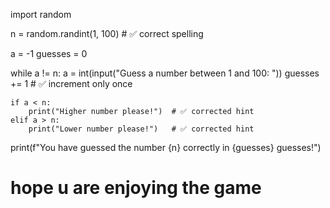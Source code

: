 
import random

n = random.randint(1, 100)  # ✅ correct spelling

a = -1
guesses = 0

while a != n:
    a = int(input("Guess a number between 1 and 100: "))
    guesses += 1  # ✅ increment only once
    
    if a < n:
        print("Higher number please!")  # ✅ corrected hint
    elif a > n:
        print("Lower number please!")   # ✅ corrected hint

print(f"You have guessed the number {n} correctly in {guesses} guesses!")
# hope u are enjoying the game
